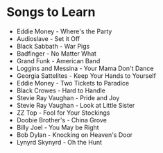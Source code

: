 # Songs to Learn

- Eddie Money - Where's the Party
- Audioslave - Set it Off
- Black Sabbath - War Pigs
- Badfinger - No Matter What
- Grand Funk - American Band
- Loggins and Messina - Your Mama Don't Dance
- Georgia Sattelites - Keep Your Hands to Yourself
- Eddie Money - Two Tickets to Paradice
- Black Crowes - Hard to Handle
- Stevie Ray Vaughan - Pride and Joy
- Stevie Ray Vaughan - Look at Little Sister
- ZZ Top - Fool for Your Stockings
- Doobie Brother's - China Grove
- Billy Joel - You May be Right
- Bob Dylan - Knocking on Heaven's Door
- Lynyrd Skynyrd - Oh the Hunt
